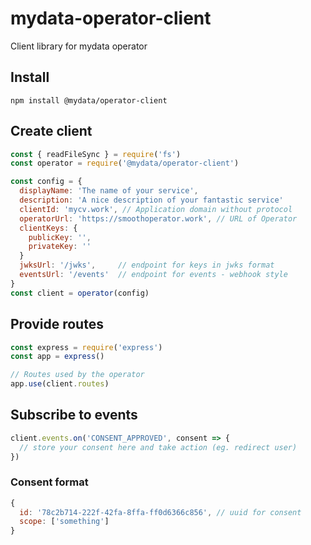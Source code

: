 # mydata-operator-client
Client library for mydata operator

## Install
`npm install @mydata/operator-client`

## Create client
```javascript
const { readFileSync } = require('fs')
const operator = require('@mydata/operator-client')

const config = {
  displayName: 'The name of your service',
  description: 'A nice description of your fantastic service'
  clientId: 'mycv.work', // Application domain without protocol
  operatorUrl: 'https://smoothoperator.work', // URL of Operator
  clientKeys: {
    publicKey: '',
    privateKey: ''
  }
  jwksUrl: '/jwks',     // endpoint for keys in jwks format
  eventsUrl: '/events'  // endpoint for events - webhook style
}
const client = operator(config)
```

## Provide routes
```javascript
const express = require('express')
const app = express()

// Routes used by the operator
app.use(client.routes)
```

## Subscribe to events
```javascript
client.events.on('CONSENT_APPROVED', consent => {
  // store your consent here and take action (eg. redirect user)
})
```

### Consent format
```javascript
{
  id: '78c2b714-222f-42fa-8ffa-ff0d6366c856', // uuid for consent
  scope: ['something']
}
```
